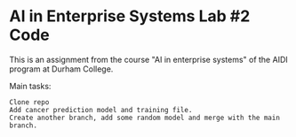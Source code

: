 # AI in Enterprise Systems Lab #2 Code

This is an assignment from the course "AI in enterprise systems" of the AIDI program at Durham College.

Main tasks:

    Clone repo
    Add cancer prediction model and training file.
    Create another branch, add some random model and merge with the main branch.
  

